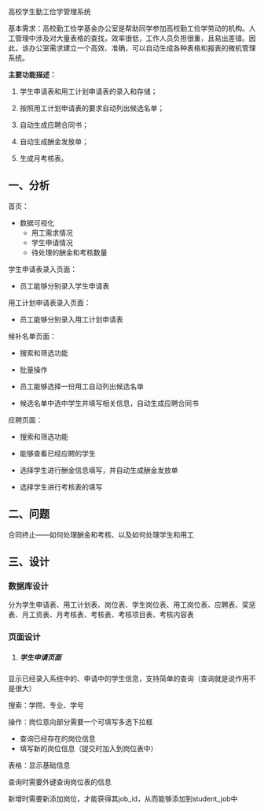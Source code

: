 高校学生勤工俭学管理系统  

基本需求：高校勤工俭学基金办公室是帮助同学参加高校勤工俭学劳动的机构。人工管理中涉及对大量表格的查找，效率很低，工作人员负担很重，且易出差错。因此，该办公室需求建立一个高效、准确，可以自动生成各种表格和报表的微机管理系统。

**主要功能描述：**

1) 学生申请表和用工计划申请表的录入和存储；

2) 按照用工计划申请表的要求自动列出候选名单；
3) 自动生成应聘合同书；

4) 自动生成酬金发放单；
5) 生成月考核表。

## 一、分析

首页：

- 数据可视化
  - 用工需求情况
  - 学生申请情况
  - 待处理的酬金和考核数量

学生申请表录入页面：

- 员工能够分别录入学生申请表

用工计划申请表录入页面：

- 员工能够分别录入用工计划申请表

候补名单页面：

- 搜索和筛选功能
- 批量操作

- 员工能够选择一份用工自动列出候选名单
- 候选名单中选中学生并填写相关信息，自动生成应聘合同书

应聘页面：

- 搜索和筛选功能

- 能够查看已经应聘的学生
- 选择学生进行酬金信息填写，并自动生成酬金发放单
- 选择学生进行考核表的填写

## 二、问题

合同终止——如何处理酬金和考核、以及如何处理学生和用工



## 三、设计

### 数据库设计

分为学生申请表、用工计划表、岗位表、学生岗位表、用工岗位表、应聘表、奖惩表、月工资表、月考核表、考核表、考核项目表、考核内容表

### 页面设计

1. ##### 学生申请页面

显示已经录入系统中的、申请中的学生信息，支持简单的查询（查询就是说作用不是很大）

搜索：学院、专业、学号

操作：岗位意向部分需要一个可填写多选下拉框

- 查询已经存在的岗位信息
- 填写新的岗位信息（提交时加入到岗位表中）

表格：显示基础信息



查询时需要外键查询岗位表的信息

新增时需要新添加岗位，才能获得其job_id，从而能够添加到student_job中
